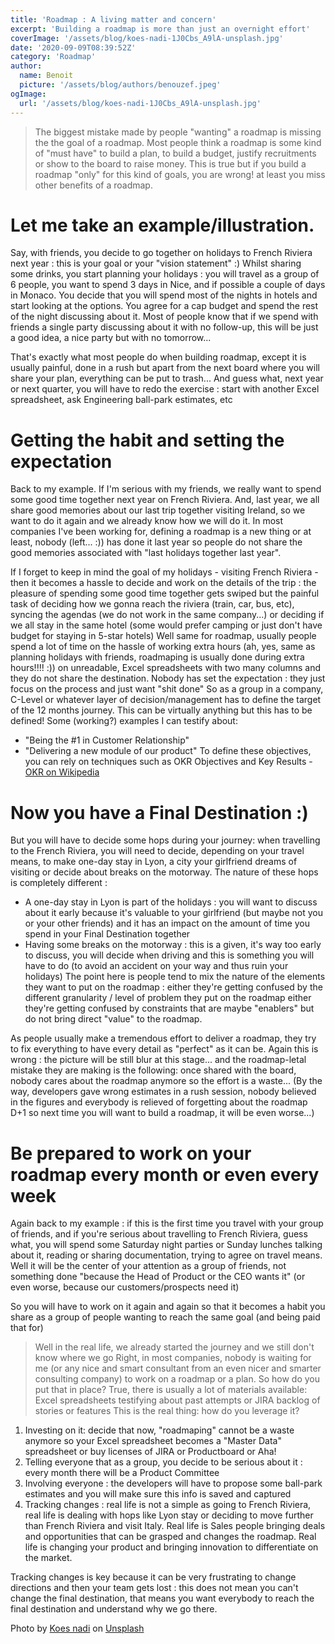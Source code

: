 ```yaml
---
title: 'Roadmap : A living matter and concern'
excerpt: 'Building a roadmap is more than just an overnight effort'
coverImage: '/assets/blog/koes-nadi-1J0Cbs_A9lA-unsplash.jpg'
date: '2020-09-09T08:39:52Z'
category: 'Roadmap'
author:
  name: Benoit
  picture: '/assets/blog/authors/benouzef.jpeg'
ogImage:
  url: '/assets/blog/koes-nadi-1J0Cbs_A9lA-unsplash.jpg'
---
```


> The biggest mistake made by people "wanting" a roadmap is missing the the goal of a roadmap.
Most people think a roadmap is some kind of "must have" to build a plan, to build a budget, justify recruitments or show to the board to raise money.
This is true but if you build a roadmap "only" for this kind of goals, you are wrong! at least you miss other benefits of a roadmap.

# Let me take an example/illustration.
Say, with friends, you decide to go together on holidays to French Riviera next year : this is your goal or your "vision statement" :)
Whilst sharing some drinks, you start planning your holidays : you will travel as a group of 6 people, you want to spend 3 days in Nice, and if possible a couple of days in Monaco.
You decide that you will spend most of the nights in hotels and start looking at the options.
You agree for a cap budget and spend the rest of the night discussing about it.
Most of people know that if we spend with friends a single party discussing about it with no follow-up, this will be just a good idea, a nice party but with no tomorrow...

That's exactly what most people do when building roadmap, except it is usually painful, done in a rush but apart from the next board where you will share your plan, everything can be put to trash...
And guess what, next year or next quarter, you will have to redo the exercise : start with another Excel spreadsheet, ask Engineering ball-park estimates, etc

# Getting the habit and setting the expectation
Back to my example. If I'm serious with my friends, we really want to spend some good time together next year on French Riviera.
And, last year, we all share good memories about our last trip together visiting Ireland, so we want to do it again and we already know how we will do it.
In most companies I've been working for, defining a roadmap is a new thing or at least, nobody (left... :)) has done it last year so people do not share the good memories associated with "last holidays together last year".

If I forget to keep in mind the goal of my holidays - visiting French Riviera - then it becomes a hassle to decide and work on the details of the trip : the pleasure of spending some good time together gets swiped but the painful task of deciding how we gonna reach the riviera (train, car, bus, etc), syncing the agendas (we do not work in the same company...) or deciding if we all stay in the same hotel (some would prefer camping or just don't have budget for staying in 5-star hotels)
Well same for roadmap, usually people spend a lot of time on the hassle of working extra hours (ah, yes, same as planning holidays with friends, roadmaping is usually done during extra hours!!!! :)) on unreadable, Excel spreadsheets with two many columns and they do not share the destination.
Nobody has set the expectation : they just focus on the process and just want "shit done"
So as a group in a company, C-Level or whatever layer of decision/management has to define the target of the 12 months journey. This can be virtually anything but this has to be defined!
Some (working?) examples I can testify about:
- "Being the #1 in Customer Relationship"
- "Delivering a new module of our product"
To define these objectives, you can rely on techniques such as OKR Objectives and Key Results - [OKR on Wikipedia](https://en.wikipedia.org/wiki/OKR)

# Now you have a Final Destination :)
But you will have to decide some hops during your journey: when travelling to the French Riviera, you will need to decide, depending on your travel means, to make one-day stay in Lyon, a city your girlfriend dreams of visiting or decide about breaks on the motorway.
The nature of these hops is completely different :
- A one-day stay in Lyon is part of the holidays : you will want to discuss about it early because it's valuable to your girlfriend (but maybe not you or your other friends) and it has an impact on the amount of time you spend in your Final Destination together
- Having some breaks on the motorway : this is a given, it's way too early to discuss, you will decide when driving and this is something you will have to do (to avoid an accident on your way and thus ruin your holidays)
The point here is people tend to mix the nature of the elements they want to put on the roadmap : either they're getting confused by the different granularity / level of problem they put on the roadmap either they're getting confused by constraints that are maybe "enablers" but do not bring direct "value" to the roadmap.

As people usually make a tremendous effort to deliver a roadmap, they try to fix everything to have every detail as "perfect" as it can be.
Again this is wrong : the picture will be still blur at this stage... and the roadmap-letal mistake they are making is the following: once shared with the board, nobody cares about the roadmap anymore so the effort is a waste...
(By the way, developers gave wrong estimates in a rush session, nobody believed in the figures and everybody is relieved of forgetting about the roadmap D+1 so next time you will want to build a roadmap, it will be even worse...)

# Be prepared to work on your roadmap every month or even every week
Again back to my example : if this is the first time you travel with your group of friends, and if you're serious about travelling to French Riviera, guess what, you will spend some Saturday night parties or Sunday lunches talking about it, reading or sharing documentation, trying to agree on travel means.
Well it will be the center of your attention as a group of friends, not something done "because the Head of Product or the CEO wants it" (or even worse, because our customers/prospects need it)

So you will have to work on it again and again so that it becomes a habit you share as a group of people wanting to reach the same goal (and being paid that for)

> Well in the real life, we already started the journey and we still don't know where we go
Right, in most companies, nobody is waiting for me (or any nice and smart consultant from an even nicer and smarter consulting company) to work on a roadmap or a plan.
So how do you put that in place?
True, there is usually a lot of materials available: Excel spreadsheets testifying about past attempts or JIRA backlog of stories or features
This is the real thing: how do you leverage it?

1. Investing on it: decide that now, "roadmaping" cannot be a waste anymore so your Excel spreadsheet becomes a "Master Data" spreadsheet or buy licenses of JIRA or Productboard or Aha!
2. Telling everyone that as a group, you decide to be serious about it : every month there will be a Product Committee
3. Involving everyone : the developers will have to propose some ball-park estimates and you will make sure this info is saved and captured
4. Tracking changes : real life is not a simple as going to French Riviera, real life is dealing with hops like Lyon stay or deciding to move further than French Riviera and visit Italy. Real life is Sales people bringing deals and opportunities that can be grasped and changes the roadmap. Real life is changing your product and bringing innovation to differentiate on the market.

Tracking changes is key because it can be very frustrating to change directions and then your team gets lost : this does not mean you can't change the final destination, that means you want everybody to reach the final destination and understand why we go there.

<span>Photo by <a href="https://unsplash.com/@bangkoes?utm_source=unsplash&amp;utm_medium=referral&amp;utm_content=creditCopyText">Koes nadi</a> on <a href="https://unsplash.com/t/nature?utm_source=unsplash&amp;utm_medium=referral&amp;utm_content=creditCopyText">Unsplash</a></span>
